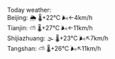 Today weather:  
Beijing: 🌦 🌡️+22°C 🌬️←4km/h  
Tianjin: ⛅️  🌡️+27°C 🌬️←11km/h  
Shijiazhuang: 🌫  🌡️+23°C 🌬️↖7km/h  
Tangshan: ⛅️  🌡️+26°C 🌬️↖11km/h  
